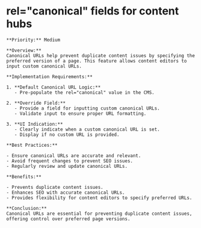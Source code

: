 # rel="canonical" fields for content hubs

    **Priority:** Medium

    **Overview:**
    Canonical URLs help prevent duplicate content issues by specifying the preferred version of a page. This feature allows content editors to input custom canonical URLs.

    **Implementation Requirements:**

    1. **Default Canonical URL Logic:**
       - Pre-populate the rel="canonical" value in the CMS.

    2. **Override Field:**
       - Provide a field for inputting custom canonical URLs.
       - Validate input to ensure proper URL formatting.

    3. **UI Indication:**
       - Clearly indicate when a custom canonical URL is set.
       - Display if no custom URL is provided.

    **Best Practices:**

    - Ensure canonical URLs are accurate and relevant.
    - Avoid frequent changes to prevent SEO issues.
    - Regularly review and update canonical URLs.

    **Benefits:**

    - Prevents duplicate content issues.
    - Enhances SEO with accurate canonical URLs.
    - Provides flexibility for content editors to specify preferred URLs.

    **Conclusion:**
    Canonical URLs are essential for preventing duplicate content issues, offering control over preferred page versions.
